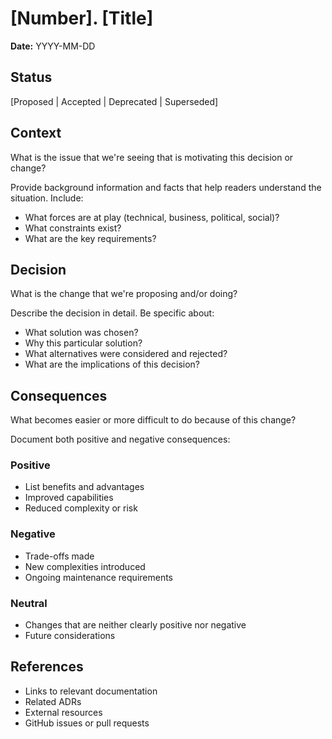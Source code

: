# [Number]. [Title]

**Date:** YYYY-MM-DD

## Status

[Proposed | Accepted | Deprecated | Superseded]

## Context

What is the issue that we're seeing that is motivating this decision or change?

Provide background information and facts that help readers understand the situation. Include:
- What forces are at play (technical, business, political, social)?
- What constraints exist?
- What are the key requirements?

## Decision

What is the change that we're proposing and/or doing?

Describe the decision in detail. Be specific about:
- What solution was chosen?
- Why this particular solution?
- What alternatives were considered and rejected?
- What are the implications of this decision?

## Consequences

What becomes easier or more difficult to do because of this change?

Document both positive and negative consequences:

### Positive
- List benefits and advantages
- Improved capabilities
- Reduced complexity or risk

### Negative
- Trade-offs made
- New complexities introduced
- Ongoing maintenance requirements

### Neutral
- Changes that are neither clearly positive nor negative
- Future considerations

## References

- Links to relevant documentation
- Related ADRs
- External resources
- GitHub issues or pull requests
